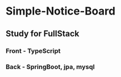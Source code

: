 # Simple-Notice-Board
## Study for FullStack

### Front - TypeScript
### Back - SpringBoot, jpa, mysql
